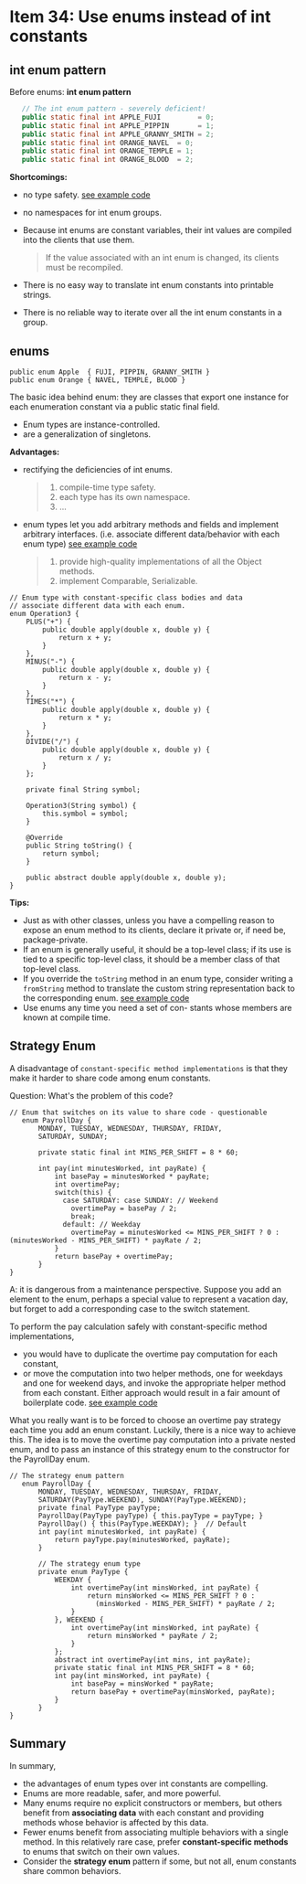 # Item 34: Use enums instead of int constants

## int enum pattern

Before enums: **int enum pattern**

 ``` java
    // The int enum pattern - severely deficient!
    public static final int APPLE_FUJI         = 0;
    public static final int APPLE_PIPPIN       = 1;
    public static final int APPLE_GRANNY_SMITH = 2;
    public static final int ORANGE_NAVEL  = 0;
    public static final int ORANGE_TEMPLE = 1;
    public static final int ORANGE_BLOOD  = 2;
 ```


**Shortcomings:**
 - no type safety. [see example code](../main/src/java/com/effectivejava/ch06_enums_annotations/Item34_1_IntConstantPattern.java)
 - no namespaces for int enum groups.
 - Because int enums are constant variables, their int values are compiled into the clients that use them.
    > If the value associated with an int enum is changed, its clients must be recompiled.

 - There is no easy way to translate int enum constants into printable strings.
 - There is no reliable way to iterate over all the int enum constants in a group.

## enums

```
public enum Apple  { FUJI, PIPPIN, GRANNY_SMITH }
public enum Orange { NAVEL, TEMPLE, BLOOD }
```

The basic idea behind enum:
they are classes that export one instance for each enumeration constant via a public static final field.
- Enum types are instance-controlled.
- are a generalization of singletons.

**Advantages:**
- rectifying the deficiencies of int enums.
    > 1. compile-time type safety.
    > 2. each type has its own namespace.
    > 3. ...
- enum types let you add arbitrary methods and fields and implement arbitrary interfaces.
(i.e. associate different data/behavior with each enum type)
[see example code](../main/src/java/com/effectivejava/ch06_enums_annotations/Item34_2_Enum.java)
    > 1. provide high-quality implementations of all the Object methods.
    > 2. implement Comparable, Serializable.

```
// Enum type with constant-specific class bodies and data
// associate different data with each enum.
enum Operation3 {
	PLUS("+") {
		public double apply(double x, double y) {
			return x + y;
		}
	},
	MINUS("-") {
		public double apply(double x, double y) {
			return x - y;
		}
	},
	TIMES("*") {
		public double apply(double x, double y) {
			return x * y;
		}
	},
	DIVIDE("/") {
		public double apply(double x, double y) {
			return x / y;
		}
	};

	private final String symbol;

	Operation3(String symbol) {
		this.symbol = symbol;
	}

	@Override
	public String toString() {
		return symbol;
	}

	public abstract double apply(double x, double y);
}
```


**Tips:**
- Just as with other classes, unless you have a compelling reason to expose an enum method to its clients, declare it private or, if need be, package-private.
- If an enum is generally useful, it should be a top-level class; if its use is tied to a specific top-level class, it should be a member class of that top-level class.
- If you override the `toString` method in an enum type, consider writing a `fromString` method to translate the custom string representation back to the corresponding enum.
[see example code](../main/src/java/com/effectivejava/ch06_enums_annotations/Item34_3_FromString.java)
- Use enums any time you need a set of con- stants whose members are known at compile time.

## Strategy Enum

A disadvantage of `constant-specific method implementations` is that they make it harder to share code among enum constants.

Question: What's the problem of this code?
```
// Enum that switches on its value to share code - questionable
   enum PayrollDay {
       MONDAY, TUESDAY, WEDNESDAY, THURSDAY, FRIDAY,
       SATURDAY, SUNDAY;

       private static final int MINS_PER_SHIFT = 8 * 60;

       int pay(int minutesWorked, int payRate) {
           int basePay = minutesWorked * payRate;
           int overtimePay;
           switch(this) {
             case SATURDAY: case SUNDAY: // Weekend
               overtimePay = basePay / 2;
               break;
             default: // Weekday
               overtimePay = minutesWorked <= MINS_PER_SHIFT ? 0 : (minutesWorked - MINS_PER_SHIFT) * payRate / 2;
           }
           return basePay + overtimePay;
       }
}
```

A: it is dangerous from a maintenance perspective. Suppose you add an element to the enum, perhaps a special value to represent a vacation day, but forget to add a corresponding case to the switch statement.

To perform the pay calculation safely with constant-specific method implementations,
- you would have to duplicate the overtime pay computation for each constant,
- or move the computation into two helper methods, one for weekdays and one for weekend days, and invoke the appropriate helper method from each constant.
Either approach would result in a fair amount of boilerplate code.
[see example code](../main/src/java/com/effectivejava/ch06_enums_annotations/Item34_4_StrategyEnum.java)


What you really want is to be forced to choose an overtime pay strategy each time you add an enum constant.
Luckily, there is a nice way to achieve this. The idea is to move the overtime pay computation into a private nested enum, and to pass an instance of this strategy enum to the constructor for the PayrollDay enum.

```
// The strategy enum pattern
   enum PayrollDay {
       MONDAY, TUESDAY, WEDNESDAY, THURSDAY, FRIDAY,
       SATURDAY(PayType.WEEKEND), SUNDAY(PayType.WEEKEND);
       private final PayType payType;
       PayrollDay(PayType payType) { this.payType = payType; }
       PayrollDay() { this(PayType.WEEKDAY); }  // Default
       int pay(int minutesWorked, int payRate) {
           return payType.pay(minutesWorked, payRate);
       }

       // The strategy enum type
       private enum PayType {
           WEEKDAY {
               int overtimePay(int minsWorked, int payRate) {
                   return minsWorked <= MINS_PER_SHIFT ? 0 :
                     (minsWorked - MINS_PER_SHIFT) * payRate / 2;
               }
           }, WEEKEND {
               int overtimePay(int minsWorked, int payRate) {
                   return minsWorked * payRate / 2;
               }
           };
           abstract int overtimePay(int mins, int payRate);
           private static final int MINS_PER_SHIFT = 8 * 60;
           int pay(int minsWorked, int payRate) {
               int basePay = minsWorked * payRate;
               return basePay + overtimePay(minsWorked, payRate);
           }
       }
}
```


## Summary
In summary,
- the advantages of enum types over int constants are compelling.
- Enums are more readable, safer, and more powerful.
- Many enums require no explicit constructors or members, but others benefit from **associating data** with each constant and providing methods whose behavior is affected by this data.
- Fewer enums benefit from associating multiple behaviors with a single method.
In this relatively rare case, prefer **constant-specific methods** to enums that switch on their own values.
- Consider the **strategy enum** pattern if some, but not all, enum constants share common behaviors.


